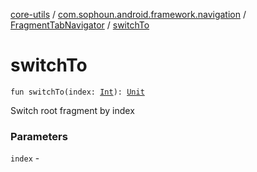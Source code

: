 [core-utils](../../index.md) / [com.sophoun.android.framework.navigation](../index.md) / [FragmentTabNavigator](index.md) / [switchTo](./switch-to.md)

# switchTo

`fun switchTo(index: `[`Int`](https://kotlinlang.org/api/latest/jvm/stdlib/kotlin/-int/index.html)`): `[`Unit`](https://kotlinlang.org/api/latest/jvm/stdlib/kotlin/-unit/index.html)

Switch root fragment by index

### Parameters

`index` - 